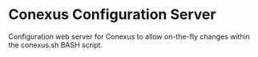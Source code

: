 # Conexus Configuration Server
Configuration web server for Conexus to allow on-the-fly changes within the conexus.sh BASH script.
